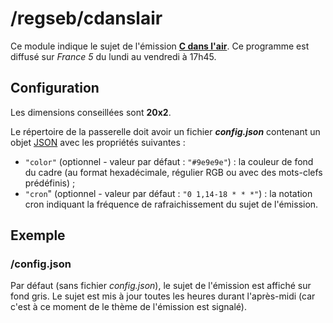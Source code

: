 # /regseb/cdanslair
Ce module indique le sujet de l'émission
**[C dans l'air](http://www.france5.fr/emissions/c-dans-l-air)**. Ce programme
est diffusé sur *France 5* du lundi au vendredi à 17h45.

## Configuration
Les dimensions conseillées sont **20x2**.

Le répertoire de la passerelle doit avoir un fichier ***config.json***
contenant un objet [JSON](http://www.json.org "JavaScript Object Notation")
avec les propriétés suivantes :
- `"color"` (optionnel - valeur par défaut : `"#9e9e9e"`) : la couleur de fond
  du cadre (au format hexadécimale, régulier RGB ou avec des mots-clefs
  prédéfinis) ;
- `"cron`" (optionnel - valeur par défaut : `"0 1,14-18 * * *"`) : la notation
  cron indiquant la fréquence de rafraichissement du sujet de l'émission.

## Exemple
### /config.json
Par défaut (sans fichier *config.json*), le sujet de l'émission est affiché sur
fond gris. Le sujet est mis à jour toutes les heures durant l'après-midi (car
c'est à ce moment de le thème de l'émission est signalé).
